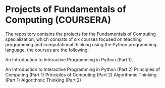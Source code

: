 # Projects of Fundamentals of Computing (COURSERA)

The repository contains the projects for the Fundamentals of Computing specialization, which consists of six courses focused on teaching programming and computational thinking using the Python programming language, the courses are the following: 

An Introduction to Interactive Programming in Python (Part 1). 

An Introduction to Interactive Programming in Python (Part 2)
Principles of Computing (Part 1)
Principles of Computing (Part 2)
Algorithmic Thinking (Part 1)
Algorithmic Thinking (Part 2)
